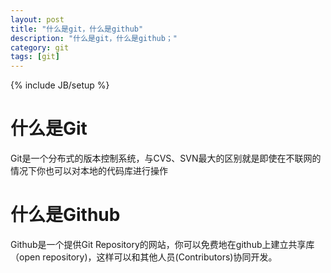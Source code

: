 ```yaml
---
layout: post
title: "什么是git，什么是github"
description: "什么是git，什么是github；"
category: git
tags: [git]
---
```

{% include JB/setup %}
#  什么是Git
   Git是一个分布式的版本控制系统，与CVS、SVN最大的区别就是即使在不联网的
   情况下你也可以对本地的代码库进行操作
#  什么是Github
   Github是一个提供Git Repository的网站，你可以免费地在github上建立共享库
   （open repository)，这样可以和其他人员(Contributors)协同开发。


